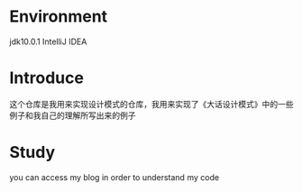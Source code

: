 # Environment
jdk10.0.1
IntelliJ IDEA
# Introduce
这个仓库是我用来实现设计模式的仓库，我用来实现了《大话设计模式》中的一些例子和我自己的理解所写出来的例子
# Study
you can access my blog in order to understand my code
